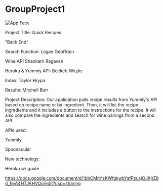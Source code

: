 # GroupProject1
![App Face](GroupProject1/assets/images/appFace.png)


Project Title: Quick Recipes


"Back End"

  Search Function:
    Logan Geoffrion
  
  Wine API
    Shankarri Ragavan

  Heroku & Yummly API:
    Beckett Witzke

  Index:
    Taylor Hrypa

  Results:
    Mitchell Burr



Project Description:
Our application pulls recipe results from Yummly's API based on recipe name or by ingredient. Then, it will list the recipe 
ingredients and it includes a button to the instructions for the recipe. It will also compare the ingredients and search for 
wine pairings from a second API. 


APIs used:

Yummly

Spoonacular


New technology:

Heroku w/ guide

https://docs.google.com/document/d/1bbCMnYzKWfgkwbYafPzusjOJKjrZ9d_BvA4HTJAHVQg/edit?usp=sharing
